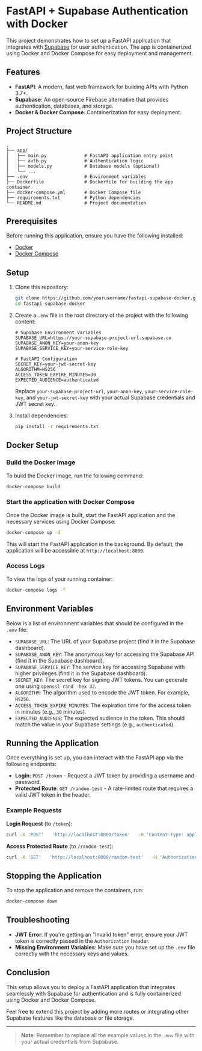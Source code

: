 
# FastAPI + Supabase Authentication with Docker

This project demonstrates how to set up a FastAPI application that integrates with [Supabase](https://supabase.io) for user authentication. The app is containerized using Docker and Docker Compose for easy deployment and management.

## Features
- **FastAPI**: A modern, fast web framework for building APIs with Python 3.7+.
- **Supabase**: An open-source Firebase alternative that provides authentication, databases, and storage.
- **Docker & Docker Compose**: Containerization for easy deployment.

## Project Structure

```
.
├── app/
│   ├── main.py              # FastAPI application entry point
│   ├── auth.py              # Authentication logic
│   ├── models.py            # Database models (optional)
│   └── ...
├── .env                     # Environment variables
├── Dockerfile               # Dockerfile for building the app container
├── docker-compose.yml       # Docker Compose file
├── requirements.txt         # Python dependencies
└── README.md                # Project documentation
```

## Prerequisites
Before running this application, ensure you have the following installed:
- [Docker](https://www.docker.com/get-started)
- [Docker Compose](https://docs.docker.com/compose/install/)

## Setup

1. Clone this repository:
   ```bash
   git clone https://github.com/yourusername/fastapi-supabase-docker.git
   cd fastapi-supabase-docker
   ```

2. Create a `.env` file in the root directory of the project with the following content:

   ```env
   # Supabase Environment Variables
   SUPABASE_URL=https://your-supabase-project-url.supabase.co
   SUPABASE_ANON_KEY=your-anon-key
   SUPABASE_SERVICE_KEY=your-service-role-key

   # FastAPI Configuration
   SECRET_KEY=your-jwt-secret-key
   ALGORITHM=HS256
   ACCESS_TOKEN_EXPIRE_MINUTES=30
   EXPECTED_AUDIENCE=authenticated
   ```

   Replace `your-supabase-project-url`, `your-anon-key`, `your-service-role-key`, and `your-jwt-secret-key` with your actual Supabase credentials and JWT secret key.

3. Install dependencies:
   ```bash
   pip install -r requirements.txt
   ```

## Docker Setup

### Build the Docker image

To build the Docker image, run the following command:

```bash
docker-compose build
```

### Start the application with Docker Compose

Once the Docker image is built, start the FastAPI application and the necessary services using Docker Compose:

```bash
docker-compose up -d
```

This will start the FastAPI application in the background. By default, the application will be accessible at `http://localhost:8000`.

### Access Logs

To view the logs of your running container:

```bash
docker-compose logs -f
```

## Environment Variables

Below is a list of environment variables that should be configured in the `.env` file:

- `SUPABASE_URL`: The URL of your Supabase project (find it in the Supabase dashboard).
- `SUPABASE_ANON_KEY`: The anonymous key for accessing the Supabase API (find it in the Supabase dashboard).
- `SUPABASE_SERVICE_KEY`: The service key for accessing Supabase with higher privileges (find it in the Supabase dashboard).
- `SECRET_KEY`: The secret key for signing JWT tokens. You can generate one using `openssl rand -hex 32`.
- `ALGORITHM`: The algorithm used to encode the JWT token. For example, `HS256`.
- `ACCESS_TOKEN_EXPIRE_MINUTES`: The expiration time for the access token in minutes (e.g., `30` minutes).
- `EXPECTED_AUDIENCE`: The expected audience in the token. This should match the value in your Supabase settings (e.g., `authenticated`).

## Running the Application

Once everything is set up, you can interact with the FastAPI app via the following endpoints:

- **Login**: `POST /token` - Request a JWT token by providing a username and password.
- **Protected Route**: `GET /random-test` - A rate-limited route that requires a valid JWT token in the header.

### Example Requests

**Login Request** (to `/token`):
```bash
curl -X 'POST'   'http://localhost:8000/token'   -H 'Content-Type: application/x-www-form-urlencoded'   -d 'username=testuser&password=secretpassword'
```

**Access Protected Route** (to `/random-test`):
```bash
curl -X 'GET'   'http://localhost:8000/random-test'   -H 'Authorization: Bearer <your-jwt-token>'
```

## Stopping the Application

To stop the application and remove the containers, run:

```bash
docker-compose down
```

## Troubleshooting

- **JWT Error**: If you're getting an "Invalid token" error, ensure your JWT token is correctly passed in the `Authorization` header.
- **Missing Environment Variables**: Make sure you have set up the `.env` file correctly with the necessary keys and values.

## Conclusion

This setup allows you to deploy a FastAPI application that integrates seamlessly with Supabase for authentication and is fully containerized using Docker and Docker Compose.

Feel free to extend this project by adding more routes or integrating other Supabase features like the database or file storage.

---

> **Note**: Remember to replace all the example values in the `.env` file with your actual credentials from Supabase.
